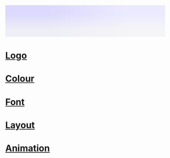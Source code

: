 <img height="100px" width="900px" src="Logo/Ummati.svg">

# [Logo](/Logo/ReadMe.md)

# [Colour](/Colour/ReadMe.md)

# [Font](/Font/ReadMe.md)

# [Layout](/Layout/ReadMe.md)

# [Animation](/Animation/ReadMe.md)
